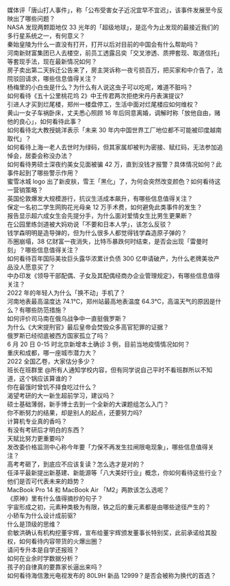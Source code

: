 媒体评「唐山打人事件」，称「公布受害女子近况宜早不宜迟」，该事件发展至今反映出了哪些问题？  
NASA 发现两颗距地仅 33 光年的「超级地球」，是迄今为止发现的最接近我们的多行星系统之一，有何意义？  
秦始皇陵为什么一直没有打开，打开以后对目前的中国会有什么帮助吗？  
河南新财富集团已人去楼空，前员工透露吕奕「交叉渗透、质押套现、取道信托」等套现手法，现在最新情况如何？  
房子卖出第二天拆迁公告来了，房主哭诉称一夜亏损百万，把买家和中介告了，法院驳回请求，哪些信息值得关注？  
杨梅里的小白虫是什么？为什么有人说这虫子可以吃呢，难道不脏吗？  
如何看待《五十公里桃花坞 2》中王传君两次拒绝宋丹丹表演提议?  
引进人才买到烂尾楼，郑州一楼盘停工，生活中面对烂尾楼应如何维权？  
黄山一女子车祸卧床，丈夫悉心照顾 16 年后同意离婚，调解时称「放他自由，赌他的良心」，如何看待此事？  
如何看待北大教授姚洋表示「未来 30 年内中国世界工厂地位都不可能被印度越南取代」？  
如何看待上海一老人去世时为绿码，但其家属却被判为密接、赋红码，无法参加追悼会，居委会称没办法？  
如何看待男硕士深夜约美女见面被骗 42 万，直到没钱才报警？具体情况如何？此事件起到了哪些警示作用？  
蜜雪冰城 logo 出了新皮肤，雪王「黑化」了，为何会突然改变颜色？如何看待这一营销策略？  
英国伦敦爆发大规模游行，抗议生活成本飙升，有哪些信息值得关注？  
保定一名初二学生网购花光母亲 12 万手术费，如何避免此类事件的发生？  
报告显示超六成女生会先提分手，为什么面对爱情女生比男生更果断？  
在公园里练剑道被大妈劝说「不要和日本人学」，该怎么反驳？  
钱学森明明是造导弹的，但为什么很多人都觉得钱学森造原子弹的？  
币圈崩塌，38 亿财富一夜消失，比特币暴跌何时结束，是否会出现「雷曼时刻」？哪些信息值得关注？  
如何看待百年国际美妆巨头露华浓累计负债 300 亿申请破产，为什么老牌美妆产品没人愿意买了？  
中办印发《领导干部配偶、子女及其配偶经商办企业管理规定》，有哪些信息值得关注？  
2022 年的年轻人为什么「换不动」手机了？  
河南地表最高温度达 74.1℃，郑州站最高地表温度 64.3℃，高温天气的原因是什么？有哪些防范措施？  
如何评价司马南在俄乌战争中一直挺俄罗斯？  
为什么《大宋提刑官》最后皇帝会焚毁众多高官犯罪的证据？  
俄罗斯已经彻底被西方国家孤立了吗？  
6 月 20 日 0-15 时北京新增本土确诊 3 例，目前当地疫情情况如何？  
重庆和成都，哪一座城市潜力大？  
2022 全国乙卷，大家估分多少？  
班长在班群里 @所有人通知学校内容，但有同学说自己平时不看班群所以不知道，这个锅应该算谁的？  
你在最饿时曾饥不择食吃过什么？  
渴望考研的大一新生超前学习，建议吗？  
硕士基础薄弱，新手博士去到一个全新的大课题组怎么入门？  
你不断努力的结果，却是别人的起点，还要努力吗?  
计算机专业真的香吗？  
有没有考研后才明白的东西？  
天赋比努力更重要吗?  
发改委价格监测中心称今年要「力保不再发生拉闸限电现象」，哪些信息值得关注？  
高考考砸了，到底应不应该复读？怎么选才是对的？  
任泽平最新提出新基建、新能源等「八大美好行业」概念，你如何看待这些行业？他们是否可代表未来的趋势？  
MacBook Pro 14 和 MacBook Air 「M2」两款该怎么选呢？  
《原神》里有什么值得摘抄的句子？  
宇宙形成之初，元素种类极为有限，铁之后的重元素都是由哪些途径产生的？  
小轿车为什么设计成前驱?  
什么是顶级的思维？  
俞敏洪确认有机构挖董宇辉，宣布给董宇辉颁发董事长特别奖，此前承诺给其股权，如何看待内容带货的火爆出圈？  
请问专升本是自学还报班？  
如何在业余时学数据分析？  
孩子的自律真的要靠家长逼出来吗？  
如何看待海信激光电视发布的 80L9H 新品 12999？是否会被称为换代的首选？  
